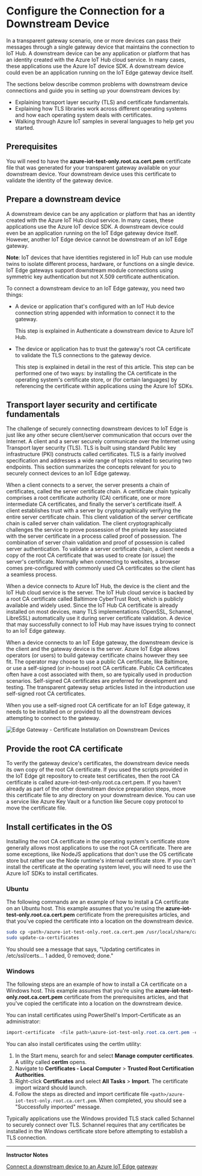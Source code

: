 # Configure the Connection for a Downstream Device 

In a transparent gateway scenario, one or more devices can pass their messages through a single gateway device that maintains the connection to IoT Hub. A downstream device can be any application or platform that has an identity created with the Azure IoT Hub cloud service. In many cases, these applications use the Azure IoT device SDK. A downstream device could even be an application running on the IoT Edge gateway device itself.

The sections below describe common problems with downstream device connections and guide you in setting up your downstream devices by:

* Explaining transport layer security (TLS) and certificate fundamentals.
* Explaining how TLS libraries work across different operating systems and how each operating system deals with certificates.
* Walking through Azure IoT samples in several languages to help get you started.

## Prerequisites

You will need to have the **azure-iot-test-only.root.ca.cert.pem** certificate file that was generated for your transparent gateway available on your downstream device. Your downstream device uses this certificate to validate the identity of the gateway device.

## Prepare a downstream device

A downstream device can be any application or platform that has an identity created with the Azure IoT Hub cloud service. In many cases, these applications use the Azure IoT device SDK. A downstream device could even be an application running on the IoT Edge gateway device itself. However, another IoT Edge device cannot be downstream of an IoT Edge gateway.

**Note**: IoT devices that have identities registered in IoT Hub can use module twins to isolate different process, hardware, or functions on a single device. IoT Edge gateways support downstream module connections using symmetric key authentication but not X.509 certificate authentication.

To connect a downstream device to an IoT Edge gateway, you need two things:

* A device or application that's configured with an IoT Hub device connection string appended with information to connect it to the gateway.

    This step is explained in Authenticate a downstream device to Azure IoT Hub.

* The device or application has to trust the gateway's root CA certificate to validate the TLS connections to the gateway device.

    This step is explained in detail in the rest of this article. This step can be performed one of two ways: by installing the CA certificate in the operating system's certificate store, or (for certain languages) by referencing the certificate within applications using the Azure IoT SDKs.

## Transport layer security and certificate fundamentals

The challenge of securely connecting downstream devices to IoT Edge is just like any other secure client/server communication that occurs over the Internet. A client and a server securely communicate over the Internet using Transport layer security (TLS). TLS is built using standard Public key infrastructure (PKI) constructs called certificates. TLS is a fairly involved specification and addresses a wide range of topics related to securing two endpoints. This section summarizes the concepts relevant for you to securely connect devices to an IoT Edge gateway.

When a client connects to a server, the server presents a chain of certificates, called the server certificate chain. A certificate chain typically comprises a root certificate authority (CA) certificate, one or more intermediate CA certificates, and finally the server's certificate itself. A client establishes trust with a server by cryptographically verifying the entire server certificate chain. This client validation of the server certificate chain is called server chain validation. The client cryptographically challenges the service to prove possession of the private key associated with the server certificate in a process called proof of possession. The combination of server chain validation and proof of possession is called server authentication. To validate a server certificate chain, a client needs a copy of the root CA certificate that was used to create (or issue) the server's certificate. Normally when connecting to websites, a browser comes pre-configured with commonly used CA certificates so the client has a seamless process.

When a device connects to Azure IoT Hub, the device is the client and the IoT Hub cloud service is the server. The IoT Hub cloud service is backed by a root CA certificate called Baltimore CyberTrust Root, which is publicly available and widely used. Since the IoT Hub CA certificate is already installed on most devices, many TLS implementations (OpenSSL, Schannel, LibreSSL) automatically use it during server certificate validation. A device that may successfully connect to IoT Hub may have issues trying to connect to an IoT Edge gateway.

When a device connects to an IoT Edge gateway, the downstream device is the client and the gateway device is the server. Azure IoT Edge allows operators (or users) to build gateway certificate chains however they see fit. The operator may choose to use a public CA certificate, like Baltimore, or use a self-signed (or in-house) root CA certificate. Public CA certificates often have a cost associated with them, so are typically used in production scenarios. Self-signed CA certificates are preferred for development and testing. The transparent gateway setup articles listed in the introduction use self-signed root CA certificates.

When you use a self-signed root CA certificate for an IoT Edge gateway, it needs to be installed on or provided to all the downstream devices attempting to connect to the gateway.

![Edge Gateway - Certificate Installation on Downstream Devices](../../Linked_Image_Files/M06_L03_EdgeGateway-DownstreamDevice-gateway-setup.png)

## Provide the root CA certificate

To verify the gateway device's certificates, the downstream device needs its own copy of the root CA certificate. If you used the scripts provided in the IoT Edge git repository to create test certificates, then the root CA certificate is called azure-iot-test-only.root.ca.cert.pem. If you haven't already as part of the other downstream device preparation steps, move this certificate file to any directory on your downstream device. You can use a service like Azure Key Vault or a function like Secure copy protocol to move the certificate file.

## Install certificates in the OS

Installing the root CA certificate in the operating system's certificate store generally allows most applications to use the root CA certificate. There are some exceptions, like NodeJS applications that don't use the OS certificate store but rather use the Node runtime's internal certificate store. If you can't install the certificate at the operating system level, you will need to use the Azure IoT SDKs to install certificates.

### Ubuntu

The following commands are an example of how to install a CA certificate on an Ubuntu host. This example assumes that you're using the **azure-iot-test-only.root.ca.cert.pem** certificate from the prerequisites articles, and that you've copied the certificate into a location on the downstream device.

```bash
sudo cp <path>/azure-iot-test-only.root.ca.cert.pem /usr/local/share/ca-certificates/azure-iot-test-only.root.ca.cert.pem.crt
sudo update-ca-certificates
```

You should see a message that says, "Updating certificates in /etc/ssl/certs... 1 added, 0 removed; done."

### Windows

The following steps are an example of how to install a CA certificate on a Windows host. This example assumes that you're using the **azure-iot-test-only.root.ca.cert.pem** certificate from the prerequisites articles, and that you've copied the certificate into a location on the downstream device.

You can install certificates using PowerShell's Import-Certificate as an administrator:

```PowerShell
import-certificate  <file path>\azure-iot-test-only.root.ca.cert.pem -certstorelocation cert:\LocalMachine\root
```

You can also install certificates using the certlm utility:

1. In the Start menu, search for and select **Manage computer certificates**. A utility called **certlm** opens.
1. Navigate to **Certificates - Local Computer** > **Trusted Root Certification Authorities**.
1. Right-click **Certificates** and select **All Tasks** > **Import**. The certificate import wizard should launch.
1. Follow the steps as directed and import certificate file `<path>/azure-iot-test-only.root.ca.cert.pem`. When completed, you should see a "Successfully imported" message.

Typically applications use the Windows provided TLS stack called Schannel to securely connect over TLS. Schannel requires that any certificates be installed in the Windows certificate store before attempting to establish a TLS connection.

---

**Instructor Notes**

[Connect a downstream device to an Azure IoT Edge gateway](https://docs.microsoft.com/en-us/azure/iot-edge/how-to-connect-downstream-device)
